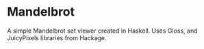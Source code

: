 # Mandelbrot
A simple Mandelbrot set viewer created in Haskell.
Uses Gloss, and JuicyPixels libraries from Hackage.
